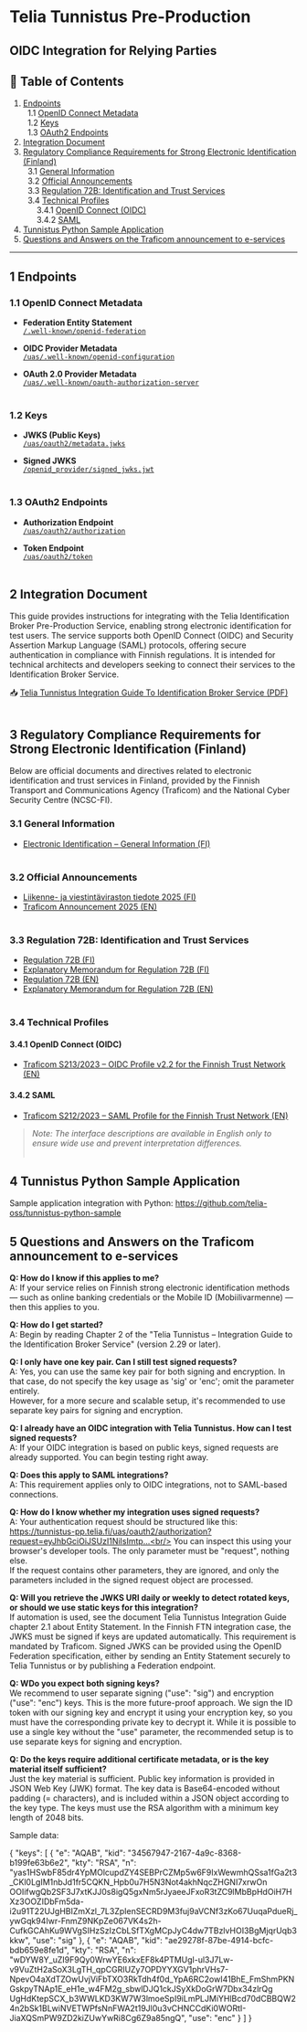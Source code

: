 # Telia Tunnistus Pre-Production 
## OIDC Integration for Relying Parties

## 📑 Table of Contents
1. [Endpoints](#1-endpoints)  
   &nbsp;&nbsp;1.1 [OpenID Connect Metadata](#11-openid-connect-metadata)  
   &nbsp;&nbsp;1.2 [Keys](#12-keys)  
   &nbsp;&nbsp;1.3 [OAuth2 Endpoints](#13-oauth2-endpoints)  
2. [Integration Document](#2-integration-document)  
3. [Regulatory Compliance Requirements for Strong Electronic Identification (Finland)](#3-regulatory-compliance-requirements-for-strong-electronic-identification-finland)  
   &nbsp;&nbsp;3.1 [General Information](#31-general-information)  
   &nbsp;&nbsp;3.2 [Official Announcements](#32-official-announcements)  
   &nbsp;&nbsp;3.3 [Regulation 72B: Identification and Trust Services](#33-regulation-72b-identification-and-trust-services)  
   &nbsp;&nbsp;3.4 [Technical Profiles](#34-technical-profiles)  
   &nbsp;&nbsp;&nbsp;&nbsp;&nbsp;&nbsp;3.4.1 [OpenID Connect (OIDC)](#341-openid-connect-oidc)  
   &nbsp;&nbsp;&nbsp;&nbsp;&nbsp;&nbsp;3.4.2 [SAML](#342-saml)
4. [Tunnistus Python Sample Application](#4-tunnistus-python-sample-application)
5. [Questions and Answers on the Traficom announcement to e-services](#5-questions-and-answers-on-the-traficom-announcement-to-e-services)

---

## 1 Endpoints

### 1.1 OpenID Connect Metadata

- **Federation Entity Statement**  
  [`/.well-known/openid-federation`](https://tunnistus-pp.telia.fi/.well-known/openid-federation)

- **OIDC Provider Metadata**  
  [`/uas/.well-known/openid-configuration`](https://tunnistus-pp.telia.fi/uas/.well-known/openid-configuration)

- **OAuth 2.0 Provider Metadata**  
  [`/uas/.well-known/oauth-authorization-server`](https://tunnistus-pp.telia.fi/uas/.well-known/oauth-authorization-server)
<br/><br/>

### 1.2 Keys

- **JWKS (Public Keys)**  
  [`/uas/oauth2/metadata.jwks`](https://tunnistus-pp.telia.fi/uas/oauth2/metadata.jwks)

- **Signed JWKS**  
  [`/openid_provider/signed_jwks.jwt`](https://tunnistus-pp.telia.fi/openid_provider/signed_jwks.jwt)
<br/><br/>

### 1.3 OAuth2 Endpoints

- **Authorization Endpoint**  
  [`/uas/oauth2/authorization`](https://tunnistus-pp.telia.fi/uas/oauth2/authorization)

- **Token Endpoint**  
  [`/uas/oauth2/token`](https://tunnistus-pp.telia.fi/uas/oauth2/token)
<br/><br/>

## 2 Integration Document

This guide provides instructions for integrating with the Telia Identification Broker Pre-Production Service, enabling strong electronic identification for test users. The service supports both OpenID Connect (OIDC) and Security Assertion Markup Language (SAML) protocols, offering secure authentication in compliance with Finnish regulations. It is intended for technical architects and developers seeking to connect their services to the Identification Broker Service.

📥 [Telia Tunnistus Integration Guide To Identification Broker Service (PDF)](files/Telia%20Tunnistus%20-%20Integration%20guide%20to%20identification%20broker%20service%20v2.30.pdf)
<br/><br/>

## 3 Regulatory Compliance Requirements for Strong Electronic Identification (Finland)

Below are official documents and directives related to electronic identification and trust services in Finland, provided by the Finnish Transport and Communications Agency (Traficom) and the National Cyber Security Centre (NCSC-FI).

### 3.1 General Information

- [Electronic Identification – General Information (FI)](https://www.kyberturvallisuuskeskus.fi/fi/toimintamme/saantely-ja-valvonta/sahkoinen-tunnistaminen)
<br/><br/>

### 3.2 Official Announcements

- [Liikenne- ja viestintäviraston tiedote 2025 (FI)](https://www.kyberturvallisuuskeskus.fi/sites/default/files/media/file/Liikenne-ja_viestint%C3%A4viraston_tiedote_2025.pdf)
- [Traficom Announcement 2025 (EN)](https://www.kyberturvallisuuskeskus.fi/sites/default/files/media/file/Traficom_Announcement_2025_EN.pdf)
<br/><br/>

### 3.3 Regulation 72B: Identification and Trust Services

- [Regulation 72B (FI)](https://www.kyberturvallisuuskeskus.fi/sites/default/files/media/file/M72B_2022_M%C3%84%C3%84R%C3%84YS_72B_tunnistus-_ja_luottamuspalvelut_julkaistu.pdf)
- [Explanatory Memorandum for Regulation 72B (FI)](https://www.kyberturvallisuuskeskus.fi/sites/default/files/media/file/M72B_2022_M%C3%84%C3%84R%C3%84YS_72B_tunnistus-_ja_luottamuspalvelut_PERUSTELUMUISTIO.pdf)
- [Regulation 72B (EN)](https://www.kyberturvallisuuskeskus.fi/sites/default/files/media/file/M72B_2022_M%C3%84%C3%84R%C3%84YS_72B_tunnistus-_ja_luottamuspalvelut_ENG_julkaistu.pdf)
- [Explanatory Memorandum for Regulation 72B (EN)](https://www.kyberturvallisuuskeskus.fi/sites/default/files/media/file/M72B_2022_M%C3%84%C3%84R%C3%84YS_72B_tunnistus-_ja_luottamuspalvelut_PERUSTELUMUISTIO_ENG.pdf)
<br/><br/>

### 3.4 Technical Profiles

#### 3.4.1 OpenID Connect (OIDC)

- [Traficom S213/2023 – OIDC Profile v2.2 for the Finnish Trust Network (EN)](https://www.kyberturvallisuuskeskus.fi/sites/default/files/media/file/Traficom_S213_2023_OIDC_Profile_v2_2_for_the_Finnish_Trust_Network_EN.pdf)

#### 3.4.2 SAML

- [Traficom S212/2023 – SAML Profile for the Finnish Trust Network (EN)](https://www.kyberturvallisuuskeskus.fi/sites/default/files/media/file/Traficom_S212_2023_SAML_Profile_for_the_Finnish_Trust_Network_EN.pdf)

> _Note: The interface descriptions are available in English only to ensure wide use and prevent interpretation differences._
<br/><br/>

## 4 Tunnistus Python Sample Application

Sample application integration with Python: https://github.com/telia-oss/tunnistus-python-sample

## 5 Questions and Answers on the Traficom announcement to e-services

**Q: How do I know if this applies to me?**<br/>
A: If your service relies on Finnish strong electronic identification methods — such as online banking credentials or the Mobile ID (Mobiilivarmenne) — then this applies to you.

**Q: How do I get started?**<br/>
A: Begin by reading Chapter 2 of the "Telia Tunnistus – Integration Guide to the Identification Broker Service" (version 2.29 or later).

**Q: I only have one key pair. Can I still test signed requests?**<br/>
A: Yes, you can use the same key pair for both signing and encryption. In that case, do not specify the key usage as 'sig' or 'enc'; omit the parameter entirely.<br/>However, for a more secure and scalable setup, it's recommended to use separate key pairs for signing and encryption.

**Q: I already have an OIDC integration with Telia Tunnistus. How can I test signed requests?**<br/>
A: If your OIDC integration is based on public keys, signed requests are already supported. You can begin testing right away.

**Q: Does this apply to SAML integrations?**<br/>
A: This requirement applies only to OIDC integrations, not to SAML-based connections.

**Q: How do I know whether my integration uses signed requests?**<br/>
A: Your authentication request should be structured like this:<br/>
https://tunnistus-pp.telia.fi/uas/oauth2/authorization?request=eyJhbGciOiJSUzI1NiIsImtp...<br/>
You can inspect this using your browser's developer tools. The only parameter must be "request", nothing else.<br/>If the request contains other parameters, they are ignored, and only the parameters included in the signed request object are processed.

**Q: Will you retrieve the JWKS URI daily or weekly to detect rotated keys, or should we use static keys for this integration?**<br/>
If automation is used, see the document Telia Tunnistus Integration Guide chapter 2.1 about Entity Statement. In the Finnish FTN integration case, the JWKS must be signed if keys are updated automatically. This requirement is mandated by Traficom. Signed JWKS can be provided using the OpenID Federation specification, either by sending an Entity Statement securely to Telia Tunnistus or by publishing a Federation endpoint.

**Q: WDo you expect both signing keys?**<br/>
We recommend to user separate signing ("use": "sig") and encryption ("use": "enc") keys. This is the more future-proof approach. We sign the ID token with our signing key and encrypt it using your encryption key, so you must have the corresponding private key to decrypt it. While it is possible to use a single key without the "use" parameter, the recommended setup is to use separate keys for signing and encryption.

**Q: Do the keys require additional certificate metadata, or is the key material itself sufficient?**<br/>
Just the key material is sufficient. Public key information is provided in JSON Web Key (JWK) format. The key data is Base64-encoded without padding (= characters), and is included within a JSON object according to the key type. The keys must use the RSA algorithm with a minimum key length of 2048 bits.

Sample data:

{
 "keys": [
 {
 "e": "AQAB",
 "kid": "34567947-2167-4a9c-8368-b199fe63b6e2",
 "kty": "RSA",
 "n": 
"yas1HSwbF85dr4YpMOlcupdZY4SEBPrCZMp5w6F9IxWewmhQSsa1fGa2t3_CKl0LgIM1nbJd1fr5CQKN_Hpb0u7H5N3Not4akhNqcZHGNI7xrwOn
OOIifwgQb2SF3J7xtKJJ0s8igQ5gxNm5rJyaeeJFxoR3tZC9lMbBpHdOiH7HXz3OOZIDbFm5da-i2u91T22UJgHBIZmXzl_7L3ZpIenSECRD9M3fuj9aVCNf3zKo67UuqaPdueRj_ywGqk94Iwr-FnmZ9NKpZe067VK4s2h-CufkGCAhKu9WVgSIHzSzIzCbLSfTXgMCpJyC4dw7TBzlvHOI3BgMjqrUqb3kkw",
 "use": "sig"
 },
 {
 "e": "AQAB",
 "kid": "ae29278f-87be-4914-bcfc-bdb659e8fe1d",
 "kty": "RSA",
 "n": "wDYW8Y_uZI9F9Qy0WrwYE6xkxEF8k4PTMUgl-ul3J7Lw-v9VuZtH2aSoX3LgTH_qpCGRIUZy7OPDYYXGV1phrVHs7-
NpevO4aXdTZOwUvjViFbTXO3RkTdh4f0d_YpA6RC2owI41BhE_FmShmPKNGskpyTNAp1E_eH1e_w4FM2g_sbwlDJQ1ckJSyXkDoGrW7Dbx34zlrQg
UgHdKtepSCX_b3WWLKD3KW7W3lmoeSpI9iLmPLJMiYHlBcd70dCBBQW24n2bSk1BLwiNVETWPfsNnFWA2t19Jl0u3vCHNCCdKi0WORtI-JiaXQSmPW9ZD2kiZUwYwRi8Cg6Z9a85ngQ",
 "use": "enc"
 }
 ]
}
